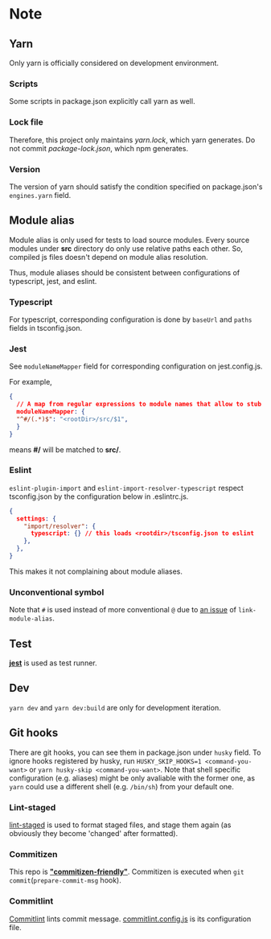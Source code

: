 # Note

## Yarn

Only yarn is officially considered on development environment.

### Scripts

Some scripts in package.json explicitly call yarn as well.

### Lock file

Therefore, this project only maintains _yarn.lock_, which yarn generates. Do not commit _package-lock.json_, which npm generates.

### Version

The version of yarn should satisfy the condition specified on package.json's `engines.yarn` field.

## Module alias

Module alias is only used for tests to load source modules. Every source modules under **src** directory do only use relative paths each other. So, compiled js files doesn't depend on module alias resolution.

Thus, module aliases should be consistent between configurations of typescript, jest, and eslint.

### Typescript

For typescript, corresponding configuration is done by `baseUrl` and `paths` fields in tsconfig.json.

### Jest

See `moduleNameMapper` field for corresponding configuration on jest.config.js.

For example,

```json
{
  // A map from regular expressions to module names that allow to stub out resources with a single module
  moduleNameMapper: {
  "^#/(.*)$": "<rootDir>/src/$1",
  }
}
```

means **#/** will be matched to **src/**.

### Eslint

`eslint-plugin-import` and `eslint-import-resolver-typescript` respect tsconfig.json by the configuration below in .eslintrc.js.

```json
{
  settings: {
    "import/resolver": {
      typescript: {} // this loads <rootdir>/tsconfig.json to eslint
    },
  },
}
```

This makes it not complaining about module aliases.

### Unconventional symbol

Note that `#` is used instead of more conventional `@` due to [an issue](https://github.com/Rush/link-module-alias/issues/3) of `link-module-alias`.

## Test

[**jest**](https://jestjs.io/) is used as test runner.

## Dev

`yarn dev` and `yarn dev:build` are only for development iteration.

## Git hooks

There are git hooks, you can see them in package.json under `husky` field. To ignore hooks registered by husky, run `HUSKY_SKIP_HOOKS=1 <command-you-want>` or `yarn husky-skip <command-you-want>`. Note that shell specific configuration (e.g. aliases) might be only avaliable with the former one, as `yarn` could use a different shell (e.g. `/bin/sh`) from your default one.

### Lint-staged

[lint-staged](https://github.com/okonet/lint-staged) is used to format staged files, and stage them again (as obviously they become 'changed' after formatted).

### Commitizen

This repo is [**"commitizen-friendly"**](https://github.com/commitizen/cz-cli#if-your-repo-is-commitizen-friendly). Commitizen is executed when `git commit`(`prepare-commit-msg` hook).

### Commitlint

[Commitlint](https://github.com/conventional-changelog/commitlint) lints commit message. [commitlint.config.js](../commitlint.config.js) is its configuration file.
